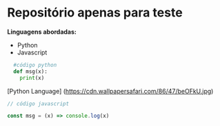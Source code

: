 # Repositório apenas para teste
**Linguagens abordadas:**
* Python
* Javascript

~~~Python
  #código python
  def msg(x):
    print(x)
 ~~~
 [Python Language] (https://cdn.wallpapersafari.com/86/47/beOFkU.jpg)
 
 ~~~javascript
 // código javascript
 
 const msg = (x) => console.log(x)
 
 ~~~
